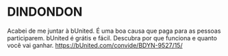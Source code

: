 # DINDONDON
Acabei de me juntar à bUnited.  É uma boa causa que paga para as pessoas participarem. bUnited é grátis e fácil.  Descubra por que funciona e quanto você vai ganhar.   https://bUnited.com/convide/BDYN-9527/15/
